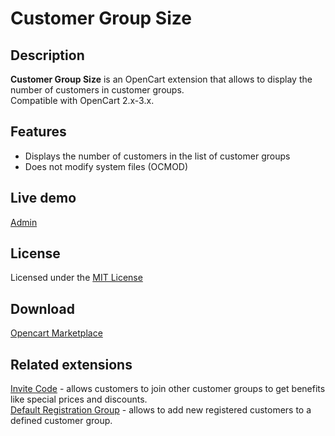 # Customer Group Size

## Description
**Customer Group Size** is an OpenCart extension that allows to display the number of customers in customer groups.  
Compatible with OpenCart 2.x-3.x.

## Features
* Displays the number of customers in the list of customer groups
* Does not modify system files (OCMOD)

## Live demo
[Admin](http://ocmod.freevar.com/oc3020/a/admin/index.php?route=customer/customer_group)

## License
Licensed under the [MIT License](https://raw.githubusercontent.com/ocmod-space/ocmod-customer-group-size/main/LICENSE.txt)

## Download
[Opencart Marketplace](https://www.opencart.com/index.php?route=marketplace/extension/info&extension_id=42642)

## Related extensions
[Invite Code](https://www.opencart.com/index.php?route=marketplace/extension/info&extension_id=42632) - allows customers to join other customer groups to get benefits like special prices and discounts.  
[Default Registration Group](https://www.opencart.com/index.php?route=marketplace/extension/info&extension_id=42480) - allows to add new registered customers to a defined customer group.
